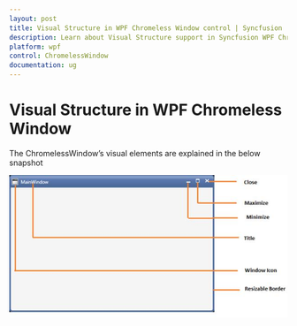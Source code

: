 ```yaml
---
layout: post
title: Visual Structure in WPF Chromeless Window control | Syncfusion
description: Learn about Visual Structure support in Syncfusion WPF Chromeless Window control and more.
platform: wpf
control: ChromelessWindow
documentation: ug
---
```

# Visual Structure in WPF Chromeless Window

The ChromelessWindow’s visual elements are explained in the below snapshot 


![C:/Users/Sugapriya.Mariappan/Desktop/chromelesswindow/Chromeless_modified1.png](Visual-Structure_images/Visual-Structure_img1.jpeg)




